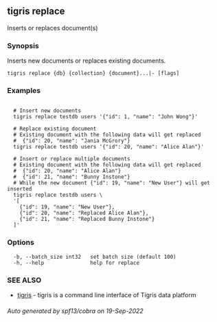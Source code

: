 ## tigris replace

Inserts or replaces document(s)

### Synopsis

Inserts new documents or replaces existing documents.

```
tigris replace {db} {collection} {document}...|- [flags]
```

### Examples

```

  # Insert new documents
  tigris replace testdb users '{"id": 1, "name": "John Wong"}'

  # Replace existing document
  # Existing document with the following data will get replaced
  #  {"id": 20, "name": "Jania McGrory"}
  tigris replace testdb users '{"id": 20, "name": "Alice Alan"}'

  # Insert or replace multiple documents
  # Existing document with the following data will get replaced
  #  {"id": 20, "name": "Alice Alan"}
  #  {"id": 21, "name": "Bunny Instone"}
  # While the new document {"id": 19, "name": "New User"} will get inserted
  tigris replace testdb users \
  '[
    {"id": 19, "name": "New User"},
    {"id": 20, "name": "Replaced Alice Alan"},
    {"id": 21, "name": "Replaced Bunny Instone"}
  ]'

```

### Options

```
  -b, --batch_size int32   set batch size (default 100)
  -h, --help               help for replace
```

### SEE ALSO

- [tigris](tigris.md) - tigris is a command line interface of Tigris data platform

###### Auto generated by spf13/cobra on 19-Sep-2022
